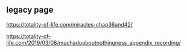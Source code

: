 ## legacy page
https://totality-of-life.com/miracles-chap36and42/

https://totality-of-life.com/2019/03/08/muchadoaboutnothingness_appendix_recording/